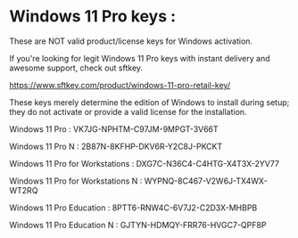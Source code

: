 # Windows 11 Pro keys :

These are NOT valid product/license keys for Windows activation. 

If you're looking for legit Windows 11 Pro keys with instant delivery and awesome support, check out sftkey.

https://www.sftkey.com/product/windows-11-pro-retail-key/

These keys merely determine the edition of Windows to install during setup; they do not activate or provide a valid license for the installation.

Windows 11 Pro	: VK7JG-NPHTM-C97JM-9MPGT-3V66T

Windows 11 Pro N	: 2B87N-8KFHP-DKV6R-Y2C8J-PKCKT

Windows 11 Pro for Workstations	: DXG7C-N36C4-C4HTG-X4T3X-2YV77

Windows 11 Pro for Workstations N	: WYPNQ-8C467-V2W6J-TX4WX-WT2RQ

Windows 11 Pro Education	: 8PTT6-RNW4C-6V7J2-C2D3X-MHBPB

Windows 11 Pro Education N	: GJTYN-HDMQY-FRR76-HVGC7-QPF8P

